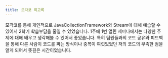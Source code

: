 ```yaml
---
title: 모각코 회고록
---
```


모각코를 통해 개인적으로 JavaCollectionFramework와 Stream에 대해 예습할 수 있어서 2학기 학습부담을 줄일 수 있었습니다.
1주에 1번 열린 세미나에서는 다양한 주제에 대해 배우고 생각해볼 수 있어서 좋았습니다.
특히 팀원들과의 코드 공유와 피드백을 통해 다른 사람이 코드를 짜는 방식이나 중복이 여럿있었던 저의 코드의 부족한 점을 알게 되어서 뜻깊은 시간이었습니다.
